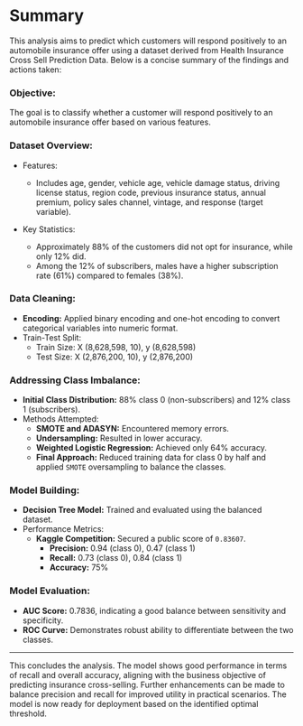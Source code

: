 # Summary
This analysis aims to predict which customers will respond positively to an automobile insurance offer using a dataset derived from Health Insurance Cross Sell Prediction Data. Below is a concise summary of the findings and actions taken:

### Objective:
The goal is to classify whether a customer will respond positively to an automobile insurance offer based on various features.

### Dataset Overview:
  - Features:
    - Includes age, gender, vehicle age, vehicle damage status, driving license status, region code, previous insurance status, annual premium, policy sales channel, vintage, and response (target variable).
    
  - Key Statistics:
    - Approximately 88% of the customers did not opt for insurance, while only 12% did.
    - Among the 12% of subscribers, males have a higher subscription rate (61%) compared to females (38%).
      
### Data Cleaning:
  - **Encoding:** Applied binary encoding and one-hot encoding to convert categorical variables into numeric format.
  - Train-Test Split:
    - Train Size: X (8,628,598, 10), y (8,628,598)
    - Test Size: X (2,876,200, 10), y (2,876,200)

### Addressing Class Imbalance:
  - **Initial Class Distribution:** 88% class 0 (non-subscribers) and 12% class 1 (subscribers).
  - Methods Attempted:
    - **SMOTE and ADASYN:** Encountered memory errors.
    - **Undersampling:** Resulted in lower accuracy.
    - **Weighted Logistic Regression:** Achieved only 64% accuracy.
    - **Final Approach:** Reduced training data for class 0 by half and applied `SMOTE` oversampling to balance the classes.

### Model Building:
  - **Decision Tree Model:** Trained and evaluated using the balanced dataset.
  - Performance Metrics:
    - **Kaggle Competition:** Secured a public score of `0.83607`.
       - **Precision:** 0.94 (class 0), 0.47 (class 1)
       - **Recall:** 0.73 (class 0), 0.84 (class 1)
       - **Accuracy:** 75%
          
### Model Evaluation:
  - **AUC Score:** 0.7836, indicating a good balance between sensitivity and specificity.
  - **ROC Curve:** Demonstrates robust ability to differentiate between the two classes.

--- 

This concludes the analysis. The model shows good performance in terms of recall and overall accuracy, aligning with the business objective of predicting insurance cross-selling. Further enhancements can be made to balance precision and recall for improved utility in practical scenarios. The model is now ready for deployment based on the identified optimal threshold.
